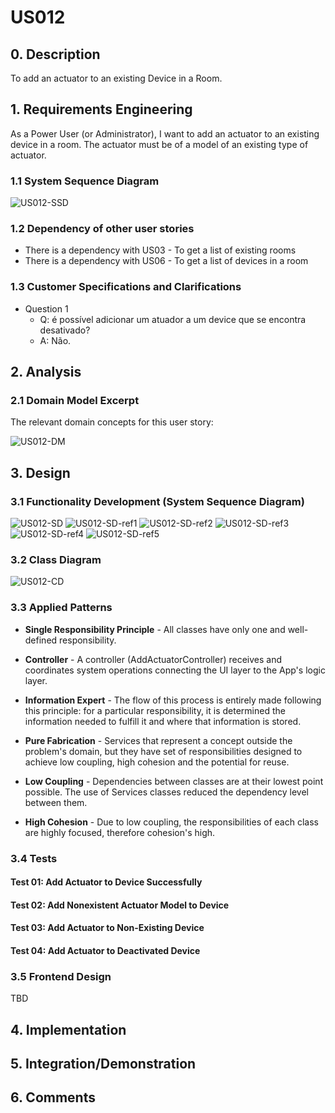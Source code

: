 # US012

## 0. Description

To add an actuator to an existing Device in a Room.

## 1. Requirements Engineering

As a Power User (or Administrator), I want to add an actuator to an existing device in a room. The actuator must be of a model of an existing type of actuator.

### 1.1 System Sequence Diagram

![US012-SSD](artifacts/us12_SSD.svg)

### 1.2 Dependency of other user stories

* There is a dependency with US03 - To get a list of existing rooms
* There is a dependency with US06 - To get a list of devices in a room

### 1.3 Customer Specifications and Clarifications

- Question 1
  - Q: é possível adicionar um atuador a um device que se encontra desativado? 
  - A: Não.

## 2. Analysis

### 2.1 Domain Model Excerpt

The relevant domain concepts for this user story:

![US012-DM](artifacts/us12_DM.svg)

## 3. Design

### 3.1 Functionality Development (System Sequence Diagram)
![US012-SD](artifacts/us12_SD.svg)
![US012-SD-ref1](artifacts/us12_SD_ref1.svg)
![US012-SD-ref2](artifacts/us12_SD_ref2.svg)
![US012-SD-ref3](artifacts/us12_SD_ref3.svg)
![US012-SD-ref4](artifacts/us12_SD_ref4.svg)
![US012-SD-ref5](artifacts/us12_SD_ref5.svg)

### 3.2 Class Diagram
![US012-CD](artifacts/us12_CD.svg)

### 3.3 Applied Patterns

* **Single Responsibility Principle** - All classes have only one and well-defined responsibility.

* **Controller** - A controller (AddActuatorController) receives and coordinates system operations connecting the UI layer to the App's logic layer.

* **Information Expert** - The flow of this process is entirely made following this principle: for a particular responsibility, it is determined the information needed to fulfill it and where that information is stored.

* **Pure Fabrication** - Services that represent a concept outside the problem's domain, but they have set of responsibilities designed to achieve low coupling, high cohesion and the potential for reuse.

* **Low Coupling** - Dependencies between classes are at their lowest point possible. The use of Services classes reduced the dependency level between them.

* **High Cohesion** - Due to low coupling, the responsibilities of each class are highly focused, therefore cohesion's high.

### 3.4 Tests

#### Test 01: Add Actuator to Device Successfully
#### Test 02: Add Nonexistent Actuator Model to Device
#### Test 03: Add Actuator to Non-Existing Device
#### Test 04: Add Actuator to Deactivated Device

### 3.5 Frontend Design

TBD

## 4. Implementation

## 5. Integration/Demonstration

## 6. Comments